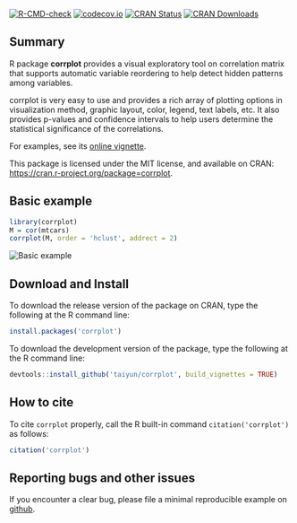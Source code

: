 [![R-CMD-check](https://github.com/taiyun/corrplot/workflows/R-CMD-check/badge.svg)](https://github.com/taiyun/corrplot/actions)
[![codecov.io](https://codecov.io/github/taiyun/corrplot/coverage.svg?branch=master)](https://codecov.io/github/taiyun/corrplot?branch=master)
[![CRAN Status](https://www.r-pkg.org/badges/version/corrplot)](https://cran.r-project.org/package=corrplot)
[![CRAN Downloads](https://cranlogs.r-pkg.org/badges/corrplot)](https://www.r-pkg.org/pkg/corrplot)

## Summary

R package **corrplot** provides a visual exploratory tool on correlation matrix that 
supports automatic variable reordering to help detect hidden patterns among variables.

corrplot is very easy to use and provides a rich array of plotting options in 
visualization method, graphic layout, color, legend, text labels, etc. 
It also provides p-values and confidence intervals to help users determine the 
statistical significance of the correlations.

For examples, see its
[online vignette](https://taiyun.github.io/corrplot/).


This package is licensed under the MIT license, and available on CRAN:
<https://cran.r-project.org/package=corrplot>.



## Basic example

```r
library(corrplot)
M = cor(mtcars)
corrplot(M, order = 'hclust', addrect = 2)
```
![Basic example](https://raw.githubusercontent.com/taiyun/corrplot/master/vignettes/webimg/rectangles-1.png)

## Download and Install

To download the release version of the package on CRAN, type the following at the R command line:

```r
install.packages('corrplot')
```

To download the development version of the package, type the following at the R command line:

```r
devtools::install_github('taiyun/corrplot', build_vignettes = TRUE)
```

## How to cite

To cite `corrplot` properly, call the R built-in command
`citation('corrplot')` as follows:

```r
citation('corrplot')
```

## Reporting bugs and other issues

If you encounter a clear bug, please file a minimal reproducible example on 
[github](https://github.com/taiyun/corrplot/issues).

